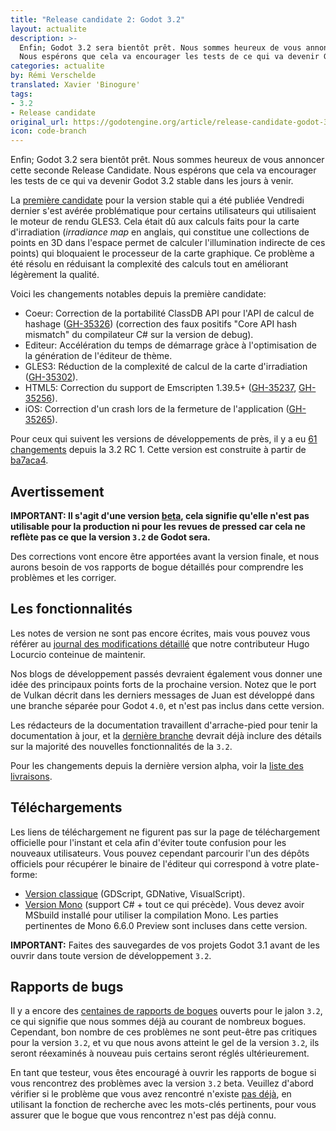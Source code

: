 ```yaml
---
title: "Release candidate 2: Godot 3.2"
layout: actualite
description: >-
  Enfin; Godot 3.2 sera bientôt prêt. Nous sommes heureux de vous annoncer cette seconde Release Candidate. 
  Nous espérons que cela va encourager les tests de ce qui va devenir Godot 3.2 stable dans les jours à venir.
categories: actualite
by: Rémi Verschelde 
translated: Xavier 'Binogure'
tags:
- 3.2
- Release candidate
original_url: https://godotengine.org/article/release-candidate-godot-3-2-rc-2
icon: code-branch
---
```


Enfin; Godot 3.2 sera bientôt prêt. Nous sommes heureux de vous annoncer cette seconde Release Candidate. 
Nous espérons que cela va encourager les tests de ce qui va devenir Godot 3.2 stable dans les jours à venir.

La [première candidate](http://godot-francophone.org/actualite-release-candidate-3-2-rc-1/) pour la version stable qui a été publiée Vendredi dernier s'est avérée problématique pour certains utilisateurs qui utilisaient le moteur de rendu GLES3. Cela était dû aux calculs faits pour la carte d'irradiation (_irradiance map_ en anglais, qui constitue une collections de points en 3D dans l'espace permet de calculer l'illumination indirecte de ces points) qui bloquaient le processeur de la carte graphique. Ce problème a été résolu en réduisant la complexité des calculs tout en améliorant légèrement la qualité.

Voici les changements notables depuis la première candidate:
- Coeur: Correction de la portabilité ClassDB API pour l'API de calcul de hashage ([GH-35326](https://github.com/godotengine/godot/pull/35326)) (correction des faux positifs "Core API hash mismatch" du compilateur C# sur la version de debug).
- Editeur: Accélération du temps de démarrage gràce à l'optimisation de la génération de l'éditeur de thème.
- GLES3: Réduction de la complexité de calcul de la carte d'irradiation ([GH-35302](https://github.com/godotengine/godot/pull/35302)).
- HTML5: Correction du support de Emscripten 1.39.5+ ([GH-35237](https://github.com/godotengine/godot/pull/35237), [GH-35256](https://github.com/godotengine/godot/pull/35256)).
- iOS: Correction d'un crash lors de la fermeture de l'application ([GH-35265](https://github.com/godotengine/godot/pull/35265)).

Pour ceux qui suivent les versions de développements de près, il y a eu [61 changements](https://github.com/godotengine/godot/compare/ba7aca4199019529dec60555a5ff005f6692d281...adb6734b491091663d9159efe6e5a5fa9ff5202f) depuis la 3.2 RC 1. Cette version est construite à partir de [ba7aca4](https://github.com/godotengine/godot/commit/adb6734b491091663d9159efe6e5a5fa9ff5202f).

## Avertissement
**IMPORTANT: Il s'agit d'une version [beta](https://en.wikipedia.org/wiki/Software_release_life_cycle#Beta), cela signifie qu'elle n'est pas utilisable pour la production ni pour les revues de pressed car cela ne reflète pas ce que la version `3.2` de Godot sera.**

Des corrections vont encore être apportées avant la version finale, et nous aurons besoin de vos rapports de bogue détaillés pour comprendre les problèmes et les corriger.

## Les fonctionnalités
Les notes de version ne sont pas encore écrites, mais vous pouvez vous référer au [journal des modifications détaillé](https://gist.github.com/Calinou/49aefe52ce8f67ffa3f743932123d14f) que notre contributeur Hugo Locurcio conteinue de maintenir.

Nos blogs de développement passés devraient également vous donner une idée des principaux points forts de la prochaine version. Notez que le port de Vulkan décrit dans les derniers messages de Juan est développé dans une branche séparée pour Godot `4.0`, et n'est pas inclus dans cette version.

Les rédacteurs de la documentation travaillent d'arrache-pied pour tenir la documentation à jour, et la [dernière branche](https://docs.godotengine.org/fr/latest/) devrait déjà inclure des détails sur la majorité des nouvelles fonctionnalités de la `3.2`.

Pour les changements depuis la dernière version alpha, voir la [liste des livraisons](https://github.com/godotengine/godot/compare/ba7aca4199019529dec60555a5ff005f6692d281...adb6734b491091663d9159efe6e5a5fa9ff5202f).

## Téléchargements
Les liens de téléchargement ne figurent pas sur la page de téléchargement officielle pour l'instant et cela afin d'éviter toute confusion pour les nouveaux utilisateurs. Vous pouvez cependant parcourir l'un des dépôts officiels pour récupérer le binaire de l'éditeur qui correspond à votre plate-forme:

- [Version classique](https://downloads.tuxfamily.org/godotengine/3.2/rc2/) (GDScript, GDNative, VisualScript).
- [Version Mono](https://downloads.tuxfamily.org/godotengine/3.2/rc2/mono) (support C# + tout ce qui précède). Vous devez avoir MSbuild installé pour utiliser la compilation Mono. Les parties pertinentes de Mono 6.6.0 Preview sont incluses dans cette version.

**IMPORTANT:** Faites des sauvegardes de vos projets Godot 3.1 avant de les ouvrir dans toute version de développement `3.2`.

## Rapports de bugs
Il y a encore des [centaines de rapports de bogues](https://github.com/godotengine/godot/issues?utf8=%E2%9C%93&q=is%3Aopen+is%3Aissue+milestone%3A3.2+label%3Abug+) ouverts pour le jalon `3.2`, ce qui signifie que nous sommes déjà au courant de nombreux bogues. Cependant, bon nombre de ces problèmes ne sont peut-être pas critiques pour la version `3.2`, et vu que nous avons atteint le gel de la version `3.2`, ils seront réexaminés à nouveau puis certains seront réglés ultérieurement.

En tant que testeur, vous êtes encouragé à ouvrir les rapports de bogue si vous rencontrez des problèmes avec la version `3.2` beta. Veuillez d'abord vérifier si le problème que vous avez rencontré n'existe [pas déjà](https://github.com/godotengine/godot/issues), en utilisant la fonction de recherche avec les mots-clés pertinents, pour vous assurer que le bogue que vous rencontrez n'est pas déjà connu.
